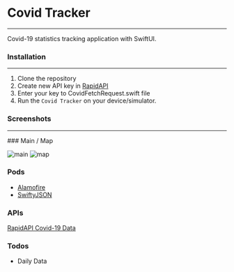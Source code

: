 # Covid Tracker
----

Covid-19 statistics tracking application with SwiftUI.

### Installation
----
1. Clone the repository
2. Create new API key in [RapidAPI](https://rapidapi.com/Gramzivi/api/covid-19-data) 
3. Enter your key to CovidFetchRequest.swift file
4. Run the `Covid Tracker` on your device/simulator.

### Screenshots
----
### Main / Map


![main](https://user-images.githubusercontent.com/24472372/82071162-646d1d00-96de-11ea-94d8-99bc64857e58.gif)
![map](https://user-images.githubusercontent.com/24472372/82071956-7e5b2f80-96df-11ea-87f1-5b4c85665daf.gif)

### Pods

* [Alamofire](https://github.com/Alamofire/Alamofire)
* [SwiftyJSON](https://github.com/SwiftyJSON/SwiftyJSON)

### APIs

[RapidAPI Covid-19 Data](https://rapidapi.com/Gramzivi/api/covid-19-data)

### Todos

 - Daily Data


